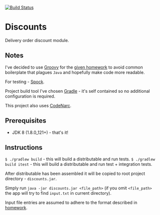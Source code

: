 [![Build Status](https://travis-ci.org/mdomasevicius/vinted-homework.svg?branch=master)](https://travis-ci.org/mdomasevicius/vinted-homework)

# Discounts

Delivery order discount module.

## Notes

I've decided to use [Groovy](http://groovy-lang.org/) for the [given homework](#homework.md) to avoid common boilerplate that plagues `Java`
and hopefully make code more readable.

For testing - [Spock](http://spockframework.org/).

Project build tool I've chosen [Gradle](https://gradle.org/) - it's self contained so no additional configuration is required.

This project also uses [CodeNarc](http://codenarc.sourceforge.net/).

## Prerequisites

* JDK 8 (1.8.0_121+) - that's it!

## Instructions

`$ ./gradlew build` - this will build a distributable and run tests.
`$ ./gradlew build itest` - this will build a distributable and run test + integration tests.

After distributable has been assembled it will be copied to root project directory - `discounts.jar`.

Simply run `java -jar discounts.jar <file_path>` (if you omit `<file_path>` the app will try to find `input.txt` in current directory).

Input file entries are assumed to adhere to the format described in [homework](#homework.md).
